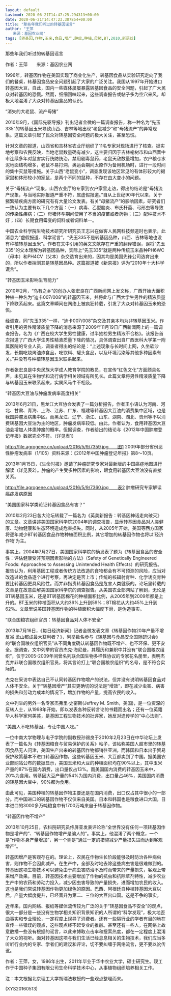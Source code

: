 ```yaml
---
layout: default
Lastmod: 2020-06-21T14:47:25.294313+00:00
date: 2020-06-21T14:47:23.307854+00:00
title: "那些年我们听过的转基因谣言"
author: "王萍
　　来源：基因农业网"
tags: [转基因,作物,玉米,食品,增产,肿瘤,种植,母猪,BT,2010,新语丝]
---
```


那些年我们听过的转基因谣言

作者：王萍　　来源：基因农业网

1996年，转基因作物在美国实现了商业化生产，转基因食品从实验研究走向了我们的餐桌，转基因食品安全问题引起了大家的广泛关注。我国从1997年开始进口转基因大豆，自此，国内一些媒体屡屡暴露转基因食品的安全问题，引起了广大民众对转基因的恐慌。然而，细细回味起来，这些调查报告或帖子多为空穴来风，却极大地混淆了大众对转基因食品的认识。

“消失的大老鼠、流产母猪”

2010年9月，《国际先驱导报》刊出记者金微的一篇调查报告，称一种名为“先玉335”的转基因玉米导致山西、吉林等地出现“老鼠减少”和“母猪流产”的异常现象。这篇文章引起了民众对转基因安全问题的极大关注，甚至恐慌。

针对文章的报道，山西省和吉林省农业厅组织了11名专家对现场进行了核查。据实地考察和农民反映，当地老鼠数量确有减少，这主要归因于吉林榆树市和山西晋中市连续多年对鼠害实行统防统治，禁用剧毒鼠药，老鼠天敌数量增加，农户粮仓水泥地面结构增多，老鼠不易打洞，奥运会期间太原作为备用机场时，进行一段时间的集中灭鼠等措施。关于山西“老鼠变小”，调查发现该地区常见的有体形较大的褐家鼠和体形较小的家鼠，是两个不同的鼠种，不存在由大变小的问题。

关于“母猪流产”现象，山西农业厅的专家到农户家里走访，得出的结论是“母猪流产现象，与当地实际报道严重不符，属虚假报道。”自从上世纪90年代以来，关于猪繁殖疾病方面的研究有有大量论文发表。有关“母猪流产”的影响因素，研究者们一致认为主要有以下几个方面：（一）病毒、乙型脑炎、布氏杆菌、弓形虫等导致的传染性疾病；（二）母猪怀孕期间使用了不当的疫苗或者药物；（三）配种技术不好；（四）长期食用霉变的饲料或者饲料单一。

中国农业科学院生物技术研究所研究员王志兴在做客人民网科技频道时也表示，此消息为“虚假报道、科学谣言”，“先玉335不是转基因品种，山西、吉林等地也没有种植转基因玉米”。作者在文中引用的英文文献存在严重的翻译错误，误将“先玉335”的父本理解为转基因品种，实际上“先玉335”就是两种传统玉米品种PH6WC（母本）和PH4CV（父本）杂交选育出来的，因其均是美国先锋公司选育出来的，所以作者揣测其是转基因品种。这篇报道被《新京报》评为“2010年十大科学谎言”。

“转基因玉米影响生育能力”

2010年2月，“乌有之乡”的创办人张宏良在广西新闻网上发文称，广西开始大面积种植一种名为“迪卡007/008”的转基因玉米，并将此与广西大学生男性的精液质量下降联系起来。这篇文章瞬间在网络上被疯狂转载，引发了大众对转基因玉米的恐慌。

经调查，同“先玉335”一样，“迪卡007/008”杂交及其亲本均为非转基因玉米。作者引用的男性精液质量下降的消息来源于2009年11月19日广西新闻网上的一篇调查报告，名为《广西在校大学生男性健康，过半抽检男生精液不合格》。该报告首次报道了广西大学生男性精液质量下降的情况，具体调查出自广西医科大学第一附属医院的专业人员，调查者得出的结论是：“上述现象与长时间上网，久坐软沙发，长期吃烧烤油炸食品，吃饮料、罐头食品，以及环境污染等其他多种因素有关。”并没有与种植转基因玉米联系起来。

作者张宏良是中央民族大学成人教育学院的教员，在宣传“红色文化”方面颇具名声，未见其在生物学和流行病学相关领域有所见长。此篇文章将男性精液质量下降与转基因玉米联系起来，实属风马牛不相及。

“转基因大豆油与肿瘤发病率高度相关”

2013年6月21日，黑龙江大豆协会发表了一篇分析报告，作者王小语认为河南、河北、甘肃、青海、上海、江苏、广东、福建等转基因大豆油的消费集中区域，也是我国肿瘤发病集中区。而黑龙江、辽宁、浙江、山东、湖南、湖北、贵州等不以消费转基因大豆油为主的地区，肿瘤发病率较低。由此，作者认为，食用转基因大豆油会增加人体患肿瘤的概率。但据调查，作者给出的结论与《2012年中国肿瘤登记年报》数据完全不符。（详见表1）

http://file.agrogene.cn/upload/2016/5/9/7359.jpg　　图1 2009年部分省份恶性肿瘤发病率（1/105）资料来源：《2012年中国肿瘤登记年报》第8～10页。

2013年1月15日，《生命时报》邀请了肿瘤研究专家对最新版的中国癌症地图进行解读（详见表2）。肿瘤的产生受多种因素的影响，跟食用转基因大豆油没有直接关系。

http://file.agrogene.cn/upload/2016/5/9/7360.jpg　　表2 肿瘤研究专家解读癌症发病原因

“美国国家科学类论证转基因食品有害？”

2010年2月23日各大论坛转载了一篇名为《英美新报告：转基因神话走向破灭》的文章。文章讲述美国国家科学院2004年的调查报告，显示转基因食品对人类健康、动物健康和生态环境造成危害损失。同时，从2005年开始，美国等西方国家将逐年减少BT转基因食品作物种植面积比例，其它增加的转基因作物也将以’经济作物’为主。

事实上，2004年7月27日，美国国家科学院的确发表了题为《转基因食品的安全性：评估健康受非预期因素影响的方法》（Safety of Genetically Engineered Foods: Approaches to Assessing Unintended Health Effects）的研究报告。报告认为，利用基因工程或者传统方法改造的食物都会有不可预测的风险，应当对改造过的食品逐个进行考察，再决定是否上市；传统的核辐射育种、化学诱变育种要比转基因更具风险性。而并非指责转基因食品是危害人类健康的。论坛里转载的文章是在故意曲解美国国家科学院的调查报告。从美国农业部网站了解到，无论是BT转基因玉米，还是BT转基因棉花的种植面积比例，从2005年到2009年都是上升的。BT玉米的种植面积从大约36%上升到59%；BT棉花从大约45%上升到62%。文章里说美国转基因作物的种植面积大幅度下滑，是伪造事实。

“联合国粮农组织官员：转基因食品对人体不安全”

2013年7月16日，《每日经济新闻》记者金微发表文章《转基因作物20年产量不增反减 孟山都成最大获利者？》，列举数名参与《转基因与食品安全国际研讨会》的“联合国粮农组织官员”从不同角度确认转基因作物既不增产、也不环保、更不安全。据调查，文中列举的官员杰克·海尼曼，其履历和兼职中并没有“联合国粮农组织”，仅于2005-2009年间曾名列联合国生物多样性协议的专家花名册里，表明杰克并非联合国粮农组织官员，将其言论打上“联合国粮农组织”的名号，是不符合实际的。

杰克在采访中表达自己不认同转基因作物增产的说法，但并没有说明转基因食品对人体不安全。关于“转基因增产”其实更确切的说法是“增效”，即在减少虫害、病害的损失和劳动力成本的情况下，增加作物的产量，提高农民的收入。

文中列举的另外一名专家杰弗里·史密斯(Jeffrey M. Smith，美国)，是一位资深的反转人士，从1998年开始，即以发表各种反转言论的书籍而出名；还有一位英籍华人科学家何美芸，是基因工程生物技术的批评家，她反对遗传学的“中心法则”。

“美国人不吃转基因，专让中国人吃。”

一位中南大学物理与电子学院的副教授孙锡良于2010年2月23日在中华论坛上发表了一篇名为《转基因粮食与贸易保护的关系》帖子，该帖称美国人超市里的转基因食品无人问津，美国生产出来的转基因作物都销往亚洲，而韩国和日本出于贸易保护政策基本不进口转基因作物，这些转基因玉米、大豆都卖到了中国。据美国农业部网站公布的数据显示，美国玉米和大豆的种植面积均在90%以上，其中玉米产量的87%在国内消费，出口量仅占13%。而美国国内消费的转基因玉米中，20%为食用。转基因大豆产量的54%为国内消费，出口量占46%，美国国内消费的转基因大豆中，90%都为食用。

由此可见，美国种植的转基因作物主要还是在国内消费，出口仅占其中很小的一部分。而中国进口的转基因作物不仅仅来自美国。日本和韩国也是粮食进口大国，日本进口的3000多万吨粮食中有1700万吨来自于转基因作物。

“转基因作物不增产”

2013年10月25日，农科院研究员佟屏亚发表评论称“全世界没有任何一项转基因作物是增产的”、“转基因作物增产是骗人的”。事实上，他混淆了两个概念，一个是“作物本身产量增加”，另一个则是“通过一定的措施减少产量损失进而达到客观增产”。

转基因增产是客观存在的。理论上，农民在作物生长阶段能够及时防治各种病虫害，则作物不会因此减产。在生产中，全部及时地去除这些病虫害是很难做到的。转基因这项生物技术可以避免由于病虫害防治不及时而带来的产量损失，客观上带来增产效果。目前，转基因技术主要增加了作物的抗虫和抗除草剂特性，减少农业生产中的农药和劳动力投入，减少因虫害导致的产量损失，进而增加农民的收入。这也是我们常说转基因作物更加绿色的原因。巴西、阿根廷自种植转基因大豆以后，产量大幅度提升，已经晋升为第二、三位的大豆出口国。这是不争的事实。

近年来，国内网络、报纸等媒体流传较为广泛的关于“转基因食品不安全”的观点，很大一部分是一些没有生物学相关知识背景知识的人所谓的“科学发现”，极大地歪曲事实和专业理论，一定程度上误导了消费者。还有一些隔行业的学者有目的地在宣传一些错误的观点，这些观点经不起专业的推敲。甚至还有一些人，在网络上故意散播一些没有根据的谣言，以此来博取点击率和搜索热度，都在一定程度上混淆了大众的视听。面对转基因这项与我们生活已经息息相关的生物技术，我们应当多听听行业内的专家、学者们的建议和评论，切不要纠缠于网络流言，更不要以讹传讹。

作者：王萍，女，1986年出生，2011年毕业于华中农业大学，硕士研究生。现工作于中国种子集团有限公司生命科学技术中心，从事植物组织培养相关工作。

注：本文根据北京理工大学胡瑞法教授的一些观点整理而来。

(XYS20160513)

